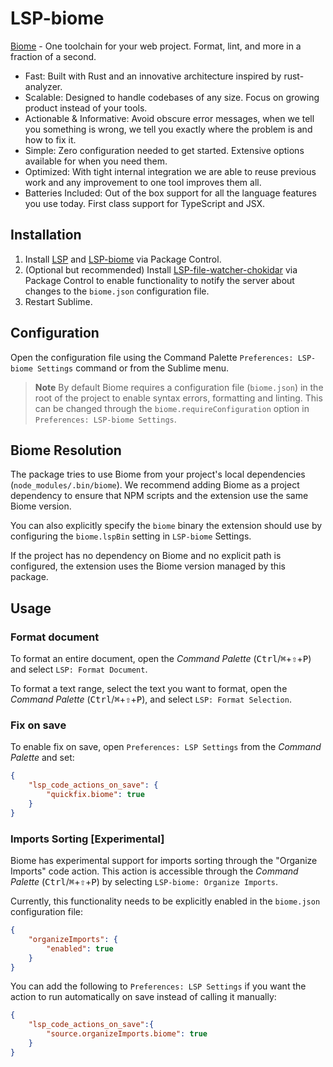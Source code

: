 # LSP-biome

[Biome](https://biomejs.dev/) - One toolchain for your web project. Format, lint, and more in a fraction of a second.

- Fast: Built with Rust and an innovative architecture inspired by rust-analyzer.
- Scalable: Designed to handle codebases of any size. Focus on growing product instead of your tools.
- Actionable & Informative: Avoid obscure error messages, when we tell you something is wrong, we tell you exactly where the problem is and how to fix it.
- Simple: Zero configuration needed to get started. Extensive options available for when you need them.
- Optimized: With tight internal integration we are able to reuse previous work and any improvement to one tool improves them all.
- Batteries Included: Out of the box support for all the language features you use today. First class support for TypeScript and JSX.

## Installation

1. Install [LSP](https://packagecontrol.io/packages/LSP) and [LSP-biome](https://packagecontrol.io/packages/LSP-biome) via Package Control.
2. (Optional but recommended) Install [LSP-file-watcher-chokidar](https://github.com/sublimelsp/LSP-file-watcher-chokidar) via Package Control to enable functionality to notify the server about changes to the `biome.json` configuration file.
3. Restart Sublime.

## Configuration

Open the configuration file using the Command Palette `Preferences: LSP-biome Settings` command or from the Sublime menu.

> **Note**
> By default Biome requires a configuration file (`biome.json`) in the root of the project to enable syntax errors, formatting and linting. This can be changed through the `biome.requireConfiguration` option in `Preferences: LSP-biome Settings`.

## Biome Resolution

The package tries to use Biome from your project's local dependencies (`node_modules/.bin/biome`). We recommend adding Biome as a project dependency to ensure that NPM scripts and the extension use the same Biome version.

You can also explicitly specify the `biome` binary the extension should use by configuring the `biome.lspBin` setting in `LSP-biome` Settings.

If the project has no dependency on Biome and no explicit path is configured, the extension uses the Biome version managed by this package.

## Usage

### Format document

To format an entire document, open the _Command Palette_ (<kbd>Ctrl</kbd>/<kbd title="Cmd">⌘</kbd>+<kbd title="Shift">⇧</kbd>+<kbd>P</kbd>) and select `LSP: Format Document`.

To format a text range, select the text you want to format, open the _Command Palette_ (<kbd>Ctrl</kbd>/<kbd title="Cmd">⌘</kbd>+<kbd title="Shift">⇧</kbd>+<kbd>P</kbd>), and select `LSP: Format Selection`.

### Fix on save

To enable fix on save, open `Preferences: LSP Settings` from the _Command Palette_ and set:

```json
{
    "lsp_code_actions_on_save": {
        "quickfix.biome": true
    }
}
```

### Imports Sorting [Experimental]

Biome has experimental support for imports sorting through the "Organize Imports" code action. This action is accessible through the _Command Palette_ (<kbd>Ctrl</kbd>/<kbd title="Cmd">⌘</kbd>+<kbd title="Shift">⇧</kbd>+<kbd>P</kbd>) by selecting `LSP-biome: Organize Imports`.

Currently, this functionality needs to be explicitly enabled in the `biome.json` configuration file:

```json
{
    "organizeImports": {
        "enabled": true
    }
}
```

You can add the following to `Preferences: LSP Settings` if you want the action to run automatically on save instead of calling it manually:

```json
{
    "lsp_code_actions_on_save":{
        "source.organizeImports.biome": true
    }
}
```
